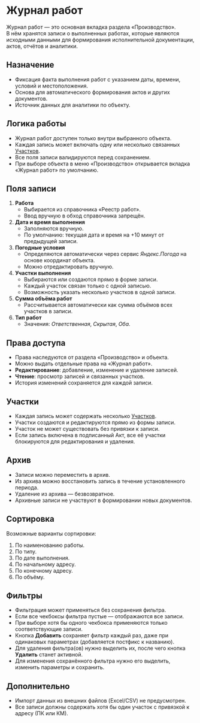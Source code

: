 # Журнал работ

Журнал работ — это основная вкладка раздела «Производство».  
В нём хранятся записи о выполненных работах, которые являются исходными данными для формирования исполнительной документации, актов, отчётов и аналитики.

## Назначение
- Фиксация факта выполнения работ с указанием даты, времени, условий и местоположения.
- Основа для автоматического формирования актов и других документов.
- Источник данных для аналитики по объекту.

## Логика работы
- Журнал работ доступен только внутри выбранного объекта.
- Каждая запись может включать одну или несколько связанных [Участков](areas.md).
- Все поля записи валидируются перед сохранением.
- При выборе объекта в меню «Производство» открывается вкладка «Журнал работ» по умолчанию.

## Поля записи
1. **Работа**  
   - Выбирается из справочника «Реестр работ».  
   - Ввод вручную в обход справочника запрещён.
2. **Дата и время выполнения**  
   - Заполняются вручную.  
   - По умолчанию: текущая дата и время на +10 минут от предыдущей записи.
3. **Погодные условия**  
   - Определяются автоматически через сервис *Яндекс.Погода* на основе координат объекта.
   - Можно отредактировать вручную.
4. **Участки выполнения**  
   - Выбираются или создаются прямо в форме записи.  
   - Каждый участок связан только с одной записью.  
   - Возможность указать несколько участков в одной записи.
5. **Сумма объёма работ**  
   - Рассчитывается автоматически как сумма объёмов всех участков в записи.
6. **Тип работ**  
   - Значения: *Ответственная*, *Скрытая*, *Оба*.

## Права доступа
- Права наследуются от раздела «Производство» и объекта.
- Можно выдать отдельные права на «Журнал работ».
- **Редактирование**: добавление, изменение и удаление записей.
- **Чтение**: просмотр записей и связанных участков.
- История изменений сохраняется для каждой записи.

## Участки
- Каждая запись может содержать несколько [Участков](areas.md).
- Участки создаются и редактируются прямо из формы записи.
- Участок не может существовать без привязки к записи.
- Если запись включена в подписанный Акт, все её участки блокируются для редактирования и удаления.

## Архив
- Записи можно переместить в архив.
- Из архива можно восстановить запись в течение установленного периода.
- Удаление из архива — безвозвратное.
- Архивные записи не участвуют в формировании новых документов.

## Сортировка
Возможные варианты сортировки:
1. По наименованию работы.
2. По типу.
3. По дате выполнения.
4. По начальному адресу.
5. По конечному адресу.
6. По объёму.

## Фильтры
- Фильтрация может применяться без сохранения фильтра.
- Если все чекбоксы фильтра пустые — отображаются все записи.
- При выборе хотя бы одного чекбокса применяются только соответствующие записи.
- Кнопка **Добавить** сохраняет фильтр каждый раз, даже при одинаковых параметрах (добавляется постфикс к названию).
- Для удаления фильтра(ов) нужно выделить их, после чего кнопка **Удалить** станет активной.
- Для изменения сохранённого фильтра нужно его выделить, изменить параметры и сохранить.

## Дополнительно
- Импорт данных из внешних файлов (Excel/CSV) не предусмотрен.
- Все записи должны содержать хотя бы один участок с привязкой к адресу (ПК или КМ).

